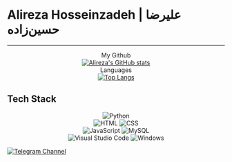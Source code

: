 # Alireza Hosseinzadeh | علیرضا حسین‌زاده

<hr>

<div align="center">My Github</div>

<div align="center">
  <a href="https://github.com/alirezaturkoglan">
    <img src="https://github-readme-stats.vercel.app/api?username=alirezaturkoglan&hide=contribs,issues&show_icons=true&theme=radical" alt="Alireza's GitHub stats">
  </a>
</div>

<div align="center">Languages</div>

<div align="center">
  <a href="https://github.com/alirezaturkoglan">
    <img src="https://github-readme-stats.vercel.app/api/top-langs/?username=alirezaturkoglan&layout=compact&theme=radical" alt="Top Langs">
  </a>
</div>

## Tech Stack

<div align="center">
  <img src="https://img.shields.io/badge/Python-black?style=for-the-badge&logo=python" alt="Python">
  <br>
  <img src="https://img.shields.io/badge/HTML-black?style=for-the-badge&logo=html5" alt="HTML">
  <img src="https://img.shields.io/badge/CSS-black?style=for-the-badge&logo=css3&logoColor=1572b6" alt="CSS">
  <br>
  <img src="https://img.shields.io/badge/JavaScript-black?style=for-the-badge&logo=javascript" alt="JavaScript">
  <img src="https://img.shields.io/badge/MySQL-black?style=for-the-badge&logo=mysql" alt="MySQL">
  <br>
  <img src="https://img.shields.io/badge/Visual_Studio_Code-black?style=for-the-badge&logo=visual-studio-code&logoColor=007acc" alt="Visual Studio Code">
  <img src="https://img.shields.io/badge/Windows-black?style=for-the-badge&logo=windows&logoColor=0078d6" alt="Windows">
</div>


[![Telegram Channel](https://img.shields.io/endpoint?label=Channel&style=flat-square&url=https%3A%2F%2Ftg.sumanjay.workers.dev%2Fhiddify&color=blue)](https://telegram.dog/Premium_Gifted)
